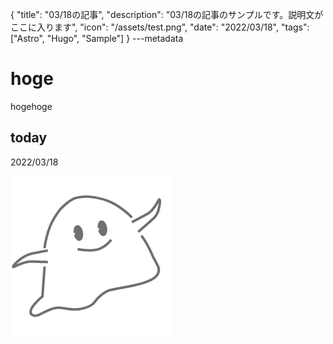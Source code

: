 {
  "title": "03/18の記事",
  "description": "03/18の記事のサンプルです。説明文がここに入ります",
  "icon": "/assets/test.png",
  "date": "2022/03/18",
  "tags": ["Astro", "Hugo", "Sample"]
}
---metadata

# hoge
hogehoge

## today
2022/03/18

![img](/assets/test.png)